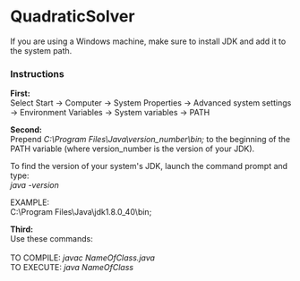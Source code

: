 # QuadraticSolver 

If you are using a Windows machine, make sure to install JDK and add it to the system path. 

<h3>Instructions</h3> 

<strong>First: </strong><br> 
Select Start -> Computer -> System Properties -> Advanced system settings <br/> 
-> Environment Variables -> System variables -> PATH

<strong>Second: </strong><br> 
Prepend <em>C:\Program Files\Java\version_number\bin;</em> to the beginning of the <br>
PATH variable (where version_number is the version of your JDK). 

To find the version of your system's JDK, launch the command prompt and type: <br> 
    <em>java -version</em>  

EXAMPLE: <br> 
    C:\Program Files\Java\jdk1.8.0_40\bin;

<strong>Third: </strong><br> 
Use these commands:<br>  
	TO COMPILE:  <em>javac NameOfClass.java</em><br> 
	TO EXECUTE:  <em>java NameOfClass</em>